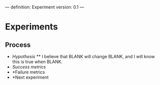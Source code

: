 —
definition: Experiment
version: 0.1
—
# Experiments

## Process
* *Hypothesis*
** I believe that BLANK will change BLANK, and I will know this is true when BLANK.
* *Success metrics*
* *Failure metrics
* *Next experiment
